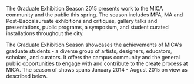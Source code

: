 The Graduate Exhibition Season 2015 presents work to the MICA community and the public this spring. The season includes MFA, MA and Post-Baccalaureate exhibitions and critiques, gallery talks and presentations, public programs, a symposium, and student curated installations throughout the city.

The Graduate Exhibition Season showcases the achievements of MICA's graduate students - a diverse group of artists, designers, educators, scholars, and curators. It offers the campus community and the general public opportunities to engage with and contribute to the create process at MICA. The season of shows spans January 2014 - August 2015 on view as described below.